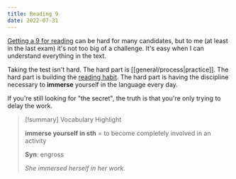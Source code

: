 ```yaml
---
title: Reading 9
date: 2022-07-31
---
```


[Getting a 9 for reading](https://dangquang.xyz/m/ielts/) can be hard for many candidates, but to me (at least in the last exam) it's not too big of a challenge. It's easy when I can understand everything in the text.

Taking the test isn't hard. The hard part is [[general/process|practice]]. The hard part is building the [reading habit](https://dangquang.xyz/t/kindle/). The hard part is having the discipline necessary to **immerse** yourself in the language every day.

If you're still looking for "the secret", the truth is that you're only trying to delay the work.

> [!summary] Vocabulary Highlight
>
> **immerse yourself in sth** = to become completely involved in an activity
>
> **Syn**: engross
>
> _She immersed herself in her work._
